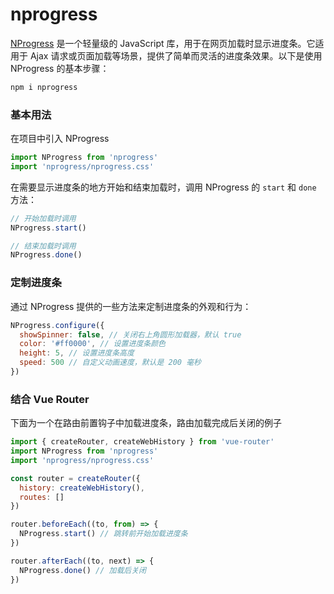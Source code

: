 # nprogress

[NProgress](https://www.npmjs.com/package/nprogress) 是一个轻量级的 JavaScript 库，用于在网页加载时显示进度条。它适用于 Ajax 请求或页面加载等场景，提供了简单而灵活的进度条效果。以下是使用 NProgress 的基本步骤：

```bash
npm i nprogress
```

### 基本用法

在项目中引入 NProgress

```js
import NProgress from 'nprogress'
import 'nprogress/nprogress.css'
```

在需要显示进度条的地方开始和结束加载时，调用 NProgress 的 `start` 和 `done` 方法：

```javascript
// 开始加载时调用
NProgress.start()

// 结束加载时调用
NProgress.done()
```

### 定制进度条

通过 NProgress 提供的一些方法来定制进度条的外观和行为：

```javascript
NProgress.configure({
  showSpinner: false, // 关闭右上角圆形加载器，默认 true
  color: '#ff0000', // 设置进度条颜色
  height: 5, // 设置进度条高度
  speed: 500 // 自定义动画速度，默认是 200 毫秒
})
```

### 结合 Vue Router

下面为一个在路由前置钩子中加载进度条，路由加载完成后关闭的例子

```js
import { createRouter, createWebHistory } from 'vue-router'
import NProgress from 'nprogress'
import 'nprogress/nprogress.css'

const router = createRouter({
  history: createWebHistory(),
  routes: []
})

router.beforeEach((to, from) => {
  NProgress.start() // 跳转前开始加载进度条
})

router.afterEach((to, next) => {
  NProgress.done() // 加载后关闭
})
```
